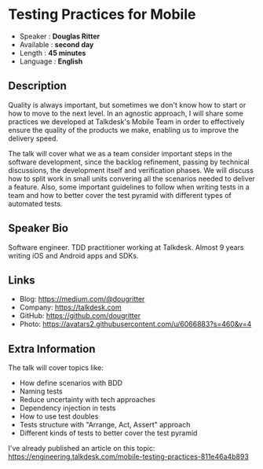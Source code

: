 
Testing Practices for Mobile 
=================================================

* Speaker   : **Douglas Ritter** 
* Available : **second day**
* Length    : **45 minutes**
* Language  : **English**

Description
-----------

Quality is always important, but sometimes we don't know how to start or how to move to the next level. In an agnostic approach, I will share some practices we developed at Talkdesk's Mobile Team in order to effectively ensure the quality of the products we make, enabling us to improve the delivery speed.

The talk will cover what we as a team consider important steps in the software development, since the backlog refinement, passing by technical discussions, the development itself and verification phases. We will discuss how to split work in small units convering all the scenarios needed to deliver a feature. Also, some important guidelines to follow when writing tests in a team and how to better cover the test pyramid with different types of automated tests.

Speaker Bio
-----------

Software engineer.
TDD practitioner working at Talkdesk. 
Almost 9 years writing iOS and Android apps and SDKs.

Links
-----

* Blog: https://medium.com/@dougritter
* Company: https://talkdesk.com
* GitHub: https://github.com/dougritter 
* Photo: https://avatars2.githubusercontent.com/u/6066883?s=460&v=4 

Extra Information
-----------------

The talk will cover topics like:
- How define scenarios with BDD
- Naming tests
- Reduce uncertainty with tech approaches
- Dependency injection in tests
- How to use test doubles
- Tests structure with "Arrange, Act, Assert" approach
- Different kinds of tests to better cover the test pyramid

I've already published an article on this topic: https://engineering.talkdesk.com/mobile-testing-practices-811e46a4b893